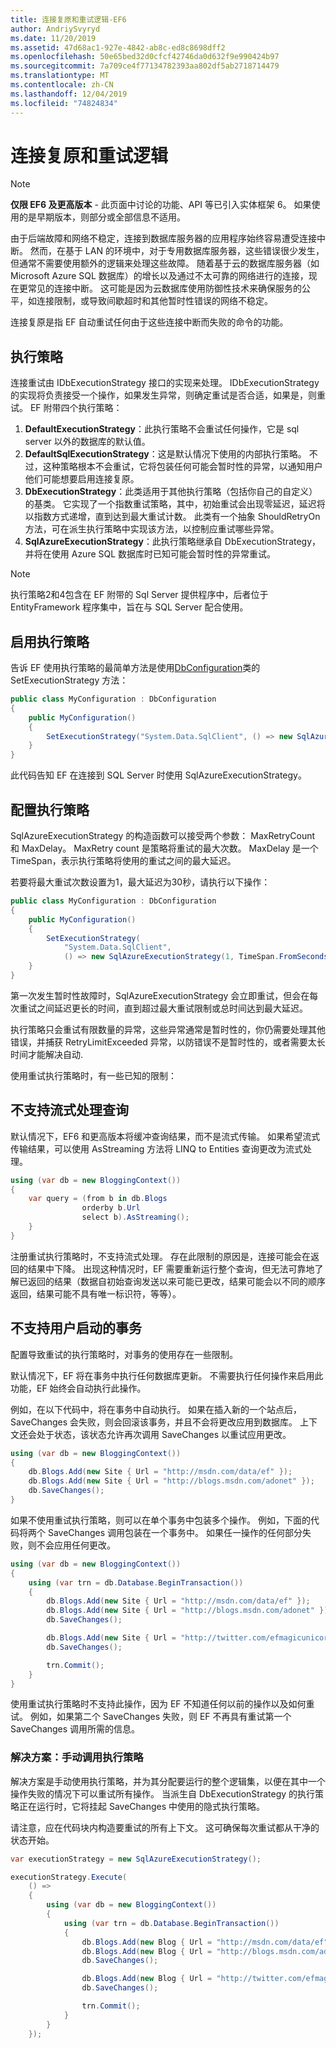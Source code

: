 ```yaml
---
title: 连接复原和重试逻辑-EF6
author: AndriySvyryd
ms.date: 11/20/2019
ms.assetid: 47d68ac1-927e-4842-ab8c-ed8c8698dff2
ms.openlocfilehash: 50e65bed32d0cfcf42746da0d632f9e990424b97
ms.sourcegitcommit: 7a709ce4f77134782393aa802df5ab2718714479
ms.translationtype: MT
ms.contentlocale: zh-CN
ms.lasthandoff: 12/04/2019
ms.locfileid: "74824834"
---
```

# <a name="connection-resiliency-and-retry-logic"></a>连接复原和重试逻辑
> [!NOTE]
> **仅限 EF6 及更高版本** - 此页面中讨论的功能、API 等已引入实体框架 6。 如果使用的是早期版本，则部分或全部信息不适用。  

由于后端故障和网络不稳定，连接到数据库服务器的应用程序始终容易遭受连接中断。 然而，在基于 LAN 的环境中，对于专用数据库服务器，这些错误很少发生，但通常不需要使用额外的逻辑来处理这些故障。 随着基于云的数据库服务器（如 Microsoft Azure SQL 数据库）的增长以及通过不太可靠的网络进行的连接，现在更常见的连接中断。 这可能是因为云数据库使用防御性技术来确保服务的公平，如连接限制，或导致间歇超时和其他暂时性错误的网络不稳定。  

连接复原是指 EF 自动重试任何由于这些连接中断而失败的命令的功能。  

## <a name="execution-strategies"></a>执行策略  

连接重试由 IDbExecutionStrategy 接口的实现来处理。 IDbExecutionStrategy 的实现将负责接受一个操作，如果发生异常，则确定重试是否合适，如果是，则重试。 EF 附带四个执行策略：  

1. **DefaultExecutionStrategy**：此执行策略不会重试任何操作，它是 sql server 以外的数据库的默认值。  
2. **DefaultSqlExecutionStrategy**：这是默认情况下使用的内部执行策略。 不过，这种策略根本不会重试，它将包装任何可能会暂时性的异常，以通知用户他们可能想要启用连接复原。  
3. **DbExecutionStrategy**：此类适用于其他执行策略（包括你自己的自定义）的基类。 它实现了一个指数重试策略，其中，初始重试会出现零延迟，延迟将以指数方式递增，直到达到最大重试计数。 此类有一个抽象 ShouldRetryOn 方法，可在派生执行策略中实现该方法，以控制应重试哪些异常。  
4. **SqlAzureExecutionStrategy**：此执行策略继承自 DbExecutionStrategy，并将在使用 Azure SQL 数据库时已知可能会暂时性的异常重试。

> [!NOTE]
> 执行策略2和4包含在 EF 附带的 Sql Server 提供程序中，后者位于 EntityFramework 程序集中，旨在与 SQL Server 配合使用。  

## <a name="enabling-an-execution-strategy"></a>启用执行策略  

告诉 EF 使用执行策略的最简单方法是使用[DbConfiguration](~/ef6/fundamentals/configuring/code-based.md)类的 SetExecutionStrategy 方法：  

``` csharp
public class MyConfiguration : DbConfiguration
{
    public MyConfiguration()
    {
        SetExecutionStrategy("System.Data.SqlClient", () => new SqlAzureExecutionStrategy());
    }
}
```  

此代码告知 EF 在连接到 SQL Server 时使用 SqlAzureExecutionStrategy。  

## <a name="configuring-the-execution-strategy"></a>配置执行策略  

SqlAzureExecutionStrategy 的构造函数可以接受两个参数： MaxRetryCount 和 MaxDelay。 MaxRetry count 是策略将重试的最大次数。 MaxDelay 是一个 TimeSpan，表示执行策略将使用的重试之间的最大延迟。  

若要将最大重试次数设置为1，最大延迟为30秒，请执行以下操作：  

``` csharp
public class MyConfiguration : DbConfiguration
{
    public MyConfiguration()
    {
        SetExecutionStrategy(
            "System.Data.SqlClient",
            () => new SqlAzureExecutionStrategy(1, TimeSpan.FromSeconds(30)));
    }
}
```  

第一次发生暂时性故障时，SqlAzureExecutionStrategy 会立即重试，但会在每次重试之间延迟更长的时间，直到超过最大重试限制或总时间达到最大延迟。  

执行策略只会重试有限数量的异常，这些异常通常是暂时性的，你仍需要处理其他错误，并捕获 RetryLimitExceeded 异常，以防错误不是暂时性的，或者需要太长时间才能解决自动.  

使用重试执行策略时，有一些已知的限制：  

## <a name="streaming-queries-are-not-supported"></a>不支持流式处理查询  

默认情况下，EF6 和更高版本将缓冲查询结果，而不是流式传输。 如果希望流式传输结果，可以使用 AsStreaming 方法将 LINQ to Entities 查询更改为流式处理。  

``` csharp
using (var db = new BloggingContext())
{
    var query = (from b in db.Blogs
                orderby b.Url
                select b).AsStreaming();
    }
}
```  

注册重试执行策略时，不支持流式处理。 存在此限制的原因是，连接可能会在返回的结果中下降。 出现这种情况时，EF 需要重新运行整个查询，但无法可靠地了解已返回的结果（数据自初始查询发送以来可能已更改，结果可能会以不同的顺序返回，结果可能不具有唯一标识符，等等）。  

## <a name="user-initiated-transactions-are-not-supported"></a>不支持用户启动的事务  

配置导致重试的执行策略时，对事务的使用存在一些限制。  

默认情况下，EF 将在事务中执行任何数据库更新。 不需要执行任何操作来启用此功能，EF 始终会自动执行此操作。  

例如，在以下代码中，将在事务中自动执行。 如果在插入新的一个站点后，SaveChanges 会失败，则会回滚该事务，并且不会将更改应用到数据库。 上下文还会处于状态，该状态允许再次调用 SaveChanges 以重试应用更改。  

``` csharp
using (var db = new BloggingContext())
{
    db.Blogs.Add(new Site { Url = "http://msdn.com/data/ef" });
    db.Blogs.Add(new Site { Url = "http://blogs.msdn.com/adonet" });
    db.SaveChanges();
}
```  

如果不使用重试执行策略，则可以在单个事务中包装多个操作。 例如，下面的代码将两个 SaveChanges 调用包装在一个事务中。 如果任一操作的任何部分失败，则不会应用任何更改。  

``` csharp
using (var db = new BloggingContext())
{
    using (var trn = db.Database.BeginTransaction())
    {
        db.Blogs.Add(new Site { Url = "http://msdn.com/data/ef" });
        db.Blogs.Add(new Site { Url = "http://blogs.msdn.com/adonet" });
        db.SaveChanges();

        db.Blogs.Add(new Site { Url = "http://twitter.com/efmagicunicorns" });
        db.SaveChanges();

        trn.Commit();
    }
}
```  

使用重试执行策略时不支持此操作，因为 EF 不知道任何以前的操作以及如何重试。 例如，如果第二个 SaveChanges 失败，则 EF 不再具有重试第一个 SaveChanges 调用所需的信息。  

### <a name="solution-manually-call-execution-strategy"></a>解决方案：手动调用执行策略  

解决方案是手动使用执行策略，并为其分配要运行的整个逻辑集，以便在其中一个操作失败的情况下可以重试所有操作。 当派生自 DbExecutionStrategy 的执行策略正在运行时，它将挂起 SaveChanges 中使用的隐式执行策略。  

请注意，应在代码块内构造要重试的所有上下文。 这可确保每次重试都从干净的状态开始。  

``` csharp
var executionStrategy = new SqlAzureExecutionStrategy();

executionStrategy.Execute(
    () =>
    {
        using (var db = new BloggingContext())
        {
            using (var trn = db.Database.BeginTransaction())
            {
                db.Blogs.Add(new Blog { Url = "http://msdn.com/data/ef" });
                db.Blogs.Add(new Blog { Url = "http://blogs.msdn.com/adonet" });
                db.SaveChanges();

                db.Blogs.Add(new Blog { Url = "http://twitter.com/efmagicunicorns" });
                db.SaveChanges();

                trn.Commit();
            }
        }
    });
```  
